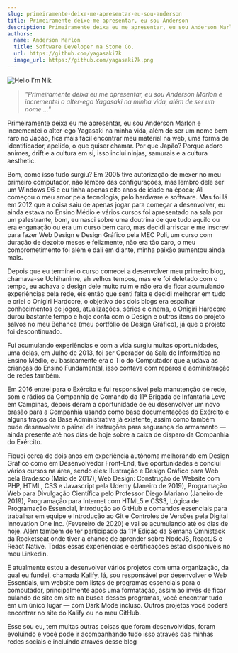 ```yaml
---
slug: primeiramente-deixe-me-apresentar-eu-sou-anderson
title: Primeiramente deixe-me apresentar, eu sou Anderson
description: Primeiramente deixa eu me apresentar, eu sou Anderson Marlon e incrementei o alter-ego Yagasaki na minha vida, além de ser um nome …
authors:
  name: Anderson Marlon
  title: Software Developer na Stone Co.
  url: https://github.com/yagasaki7k
  image_url: https://github.com/yagasaki7k.png
---
```


![](https://images.unsplash.com/photo-1621693733036-e00dc554e19e?ixlib=rb-4.0.3&ixid=MnwxMjA3fDB8MHxwaG90by1wYWdlfHx8fGVufDB8fHx8&auto=format&fit=crop&w=811&q=80 "Hello I'm Nik")

> _"Primeiramente deixa eu me apresentar, eu sou Anderson Marlon e incrementei o alter-ego Yagasaki na minha vida, além de ser um nome …"_

Primeiramente deixa eu me apresentar, eu sou Anderson Marlon e incrementei o alter-ego Yagasaki na minha vida, além de ser um nome bem raro no Japão, fica mais fácil encontrar meu material na web, uma forma de identificador, apelido, o que quiser chamar. Por que Japão? Porque adoro animes, drift e a cultura em si, isso inclui ninjas, samurais e a cultura aesthetic.

Bom, como isso tudo surgiu? Em 2005 tive autorização de mexer no meu primeiro computador, não lembro das configurações, mas lembro dele ser um Windows 96 e eu tinha apenas oito anos de idade na época; Ali começou o meu amor pela tecnologia, pelo hardware e software. Mas foi lá em 2012 que a coisa saiu de apenas jogar para começar a desenvolver, eu ainda estava no Ensino Médio e vários cursos foi apresentado na sala por um palestrante, bom, eu nasci sobre uma doutrina de que tudo aquilo ou era enganação ou era um curso bem caro, mas decidi arriscar e me inscrevi para fazer Web Design e Design Gráfico pela MEC Poli, um curso com duração de dezoito meses e felizmente, não era tão caro, o meu comprometimento foi além e dali em diante, minha paixão aumentou ainda mais.

Depois que eu terminei o curso comecei a desenvolver meu primeiro blog, chamava-se Uchihanime, ah velhos tempos, mas ele foi deletado com o tempo, eu achava o design dele muito ruim e não era de ficar acumulando experiências pela rede, eis então que senti falta e decidi melhorar em tudo e criei o Onigiri Hardcore, o objetivo dos dois blogs era espalhar conhecimentos de jogos, atualizações, séries e cinema, o Onigiri Hardcore durou bastante tempo e hoje conta com o Design e outros itens do projeto salvos no meu Behance (meu portfólio de Design Gráfico), já que o projeto foi descontinuado.

Fui acumulando experiências e com a vida surgiu muitas oportunidades, uma delas, em Julho de 2013, foi ser Operador da Sala de Informática no Ensino Médio, eu basicamente era o Tio do Computador que ajudava as crianças do Ensino Fundamental, isso contava com reparos e administração de redes também.

Em 2016 entrei para o Exército e fui responsável pela manutenção de rede, som e rádios da Companhia de Comando da 11ª Brigada de Infantaria Leve em Campinas, depois deram a oportunidade de eu desenvolver um novo brasão para a Companhia usando como base documentações do Exército e alguns traços da Base Administrativa já existente, assim como também pude desenvolver o painel de instruções para segurança do armamento — ainda presente até nos dias de hoje sobre a caixa de disparo da Companhia do Exército.

Fiquei cerca de dois anos em experiência autônoma melhorando em Design Gráfico como em Desenvolvedor Front-End, tive oportunidades e concluí vários cursos na área, sendo eles: Ilustração e Design Gráfico para Web pela Bradesco (Maio de 2017), Web Design: Construção de Website com PHP, HTML, CSS e Javascript pela Udemy (Janeiro de 2019), Programação Web para Divulgação Científica pelo Professor Diego Mariano (Janeiro de 2019), Programação para Internet com HTML5 e CSS3, Lógica de Programação Essencial, Introdução ao GitHub e comandos essenciais para trabalhar em equipe e Introdução ao Git e Controles de Versões pela Digital Innovation One Inc. (Fevereiro de 2020) e vai se acumulando até os dias de hoje. Além também de ter participado da 11ª Edição da Semana Omnistack da Rocketseat onde tiver a chance de aprender sobre NodeJS, ReactJS e React Native. Todas essas experiências e certificações estão disponíveis no meu Linkedin.

E atualmente estou a desenvolver vários projetos com uma organização, da qual eu fundei, chamada Kalify, lá, sou responsável por desenvolver o Web Essentials, um website com listas de programas essenciais para o computador, principalmente após uma formatação, assim ao invés de ficar pulando de site em site na busca desses programas, você encontrar tudo em um único lugar — com Dark Mode incluso. Outros projetos você poderá encontrar no site do Kalify ou no meu GitHub.

Esse sou eu, tem muitas outras coisas que foram desenvolvidas, foram evoluindo e você pode ir acompanhando tudo isso através das minhas redes sociais e incluindo através desse blog
